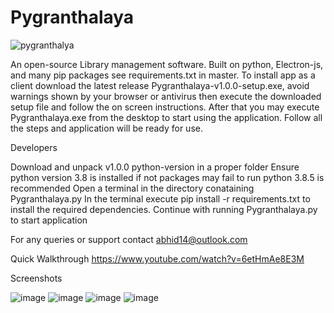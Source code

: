 # Pygranthalaya

![pygranthalya](https://user-images.githubusercontent.com/34400585/164593247-cdff656e-2b31-4a5b-b473-6d130c0cd500.png)

  An open-source Library management software.
  Built on python, Electron-js, and many pip packages see requirements.txt in master.
  To install app as a client download the latest release Pygranthalaya-v1.0.0-setup.exe, 
  avoid warnings shown by your browser or antivirus then execute the downloaded
  setup file and follow the on screen instructions. After that you may
  execute Pygranthalaya.exe from the desktop to start using the application.
  Follow all the steps and application will be ready for use.

Developers

  Download and unpack v1.0.0 python-version in a proper folder
  Ensure python version 3.8 is installed if not packages may fail to run python 3.8.5 is recommended
  Open a terminal in the directory conataining Pygranthalaya.py
  In the terminal execute pip install -r requirements.txt to install the required dependencies.
  Continue with running Pygranthalaya.py to start application

For any queries or support contact abhid14@outlook.com

Quick Walkthrough
https://www.youtube.com/watch?v=6etHmAe8E3M

Screenshots

![image](https://user-images.githubusercontent.com/34400585/164593081-7b8613a1-94b2-4deb-b4cf-a278d2ff9c00.png)
![image](https://user-images.githubusercontent.com/34400585/164593908-c6b93ee0-b56e-4afb-9f98-2bb7df24e551.png)
![image](https://user-images.githubusercontent.com/34400585/164594363-0d6b23b4-8b22-42d2-93dd-e10edc854a62.png)
![image](https://user-images.githubusercontent.com/34400585/164594921-40b5ad06-66f2-484a-9646-c1c3c3f07a5d.png)

